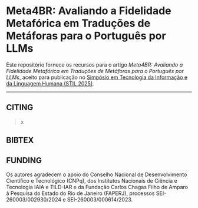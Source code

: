 # Meta4BR: Avaliando a Fidelidade Metafórica em Traduções de Metáforas para o Português por LLMs

Este repositório fornece os recursos para o artigo *Meta4BR: Avaliando a Fidelidade Metafórica em Traduções de Metáforas para o Português por LLMs*, aceito para publicação no [Simpósio em Tecnologia da Informação e da Linguagem Humana (STIL 2025)](https://bracis.sbc.org.br/2025/stil/).

---

## CITING

> x

## BIBTEX



## FUNDING

Os autores agradecem o apoio do Conselho Nacional de Desenvolvimento Científico e Tecnológico (CNPq), dos Institutos Nacionais de Ciência e Tecnologia IAIA e TILD-IAR e da Fundação Carlos Chagas Filho de Amparo à Pesquisa do Estado do Rio de Janeiro (FAPERJ), processos SEI-260003/002930/2024 e SEI-260003/000614/2023.
